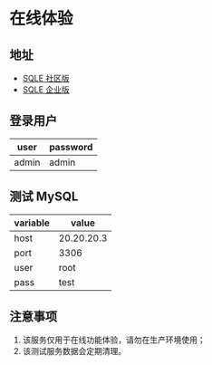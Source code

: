 # 在线体验
## 地址
* [SQLE 社区版](http://124.70.158.246/)
* [SQLE 企业版](http://124.70.158.246:8889/)

## 登录用户
|user|password|
|---|---|
|admin|admin|

## 测试 MySQL
|variable|value|
|---|---|
|host|20.20.20.3|
|port|3306|
|user|root|
|pass|test|

## 注意事项
1. 该服务仅用于在线功能体验，请勿在生产环境使用；
2. 该测试服务数据会定期清理。